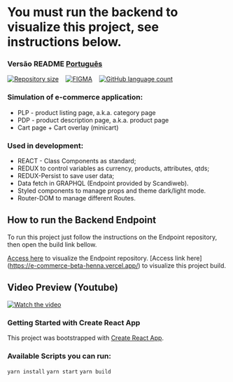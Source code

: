 # You must run the backend to visualize this project, see instructions below.

###  Versão README [Português](./README-pt.md)  
<div style="display: flex; gap:1rem;">
<a href="#">
<img alt="Repository size" src="https://img.shields.io/github/repo-size/GusRot/e-commerce">
</a>
<a href="https://www.figma.com/file/1SxgOMojOB2zYT0Mdk28lB/Ecoleta?node-id=136%3A546">
  <img alt="FIGMA" src="https://img.shields.io/badge/Acessar%20Layout%20-Figma-%2304D361">
</a>
<a href="#">
<img alt="GitHub language count" src="https://img.shields.io/github/languages/count/GusRot/e-commerce?color=%2304D361">
</a>
</div>

### Simulation of e-commerce application:

-   PLP - product listing page, a.k.a. category page
-   PDP - product description page, a.k.a. product page
-   Cart page + Cart overlay (minicart)

### Used in development:

-   REACT - Class Components as standard;
-   REDUX to control variables as currency, products, attributes, qtds;
-   REDUX-Persist to save user data;
-   Data fetch in GRAPHQL (Endpoint provided by Scandiweb).
-   Styled components to manage props and theme dark/light mode.
-   Router-DOM to manage different Routes.

## How to run the Backend Endpoint

To run this project just follow the instructions on the Endpoint repository, then open the build link bellow.

[Access here](https://github.com/scandiweb/junior-react-endpoint) to visualize the Endpoint repository.
[Access link here] (https://e-commerce-beta-henna.vercel.app/) to visualize this project build.

## Video Preview (Youtube)

[![Watch the video](https://img.youtube.com/vi/So8afPRb9TU/maxresdefault.jpg)](https://youtu.be/So8afPRb9TU)

### Getting Started with Create React App

This project was bootstrapped with [Create React App](https://github.com/facebook/create-react-app).

### Available Scripts you can run:

`yarn install`
`yarn start`
`yarn build`